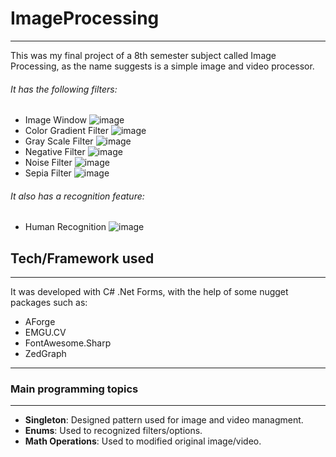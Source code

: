 # ImageProcessing

------------

This was my final project of a 8th semester subject called Image Processing, as the name suggests is a simple image and video processor.

###### It has the following filters:

- Image Window
![image](https://user-images.githubusercontent.com/79424063/217417415-ca4c085b-ab0d-4706-a28c-2b4231a92950.png)
- Color Gradient Filter
![image](https://user-images.githubusercontent.com/79424063/217417440-f888ed2d-7991-4fe5-af5a-2a2d04ece32b.png)
- Gray Scale Filter
![image](https://user-images.githubusercontent.com/79424063/217417473-198c5520-8464-4519-be5b-8574ddac3f12.png)
- Negative Filter
![image](https://user-images.githubusercontent.com/79424063/217417610-e06d0451-e9ec-42de-92fa-332ba03d4f25.png)
- Noise Filter
![image](https://user-images.githubusercontent.com/79424063/217417638-414d04bc-7604-4593-a09f-4965c0d04681.png)
- Sepia Filter
![image](https://user-images.githubusercontent.com/79424063/217417674-36918b30-a255-441b-b13e-66041c4f7ae5.png)

###### It also has a recognition feature:
- Human Recognition
![image](https://user-images.githubusercontent.com/79424063/217418543-93be7157-f4af-449f-baa6-ead7c30415e1.png)

## Tech/Framework used

------------
It was developed with C# .Net Forms, with the help of some nugget packages such as:
- AForge
- EMGU.CV
- FontAwesome.Sharp
- ZedGraph


------------
### Main programming topics
------------
- **Singleton**: Designed pattern used for image and video managment.
- **Enums**: Used to recognized filters/options.
- **Math Operations**: Used to modified original image/video.
